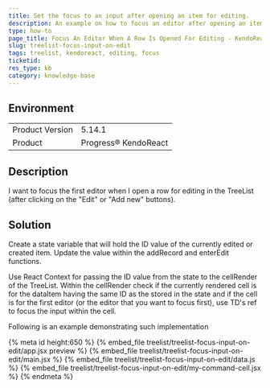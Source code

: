 ```yaml
---
title: Set the focus to an input after opening an item for editing.
description: An example on how to focus an editor after opening an item for editing KendoReact TreeList.
type: how-to
page_title: Focus An Editor When A Row Is Opened For Editing - KendoReact TreeList
slug: treelist-focus-input-on-edit
tags: treelist, kendoreact, editing, focus
ticketid: 
res_type: kb
category: knowledge-base
---
```


## Environment

<table>
	<tbody>
		<tr>
			<td>Product Version</td>
			<td>5.14.1</td>
		</tr>
		<tr>
			<td>Product</td>
			<td>Progress® KendoReact</td>
		</tr>
	</tbody>
</table>

## Description
I want to focus the first editor when I open a row for editing in the TreeList (after clicking on the "Edit" or "Add new" buttons).

## Solution
Create a state variable that will hold the ID value of the currently edited or created item. Update the value within the addRecord and enterEdit functions. 

Use React Context for passing the ID value from the state to the cellRender of the TreeList. Within the cellRender check if the currently rendered cell is for the dataItem having the same ID as the stored in the state and if the cell is for the first editor (or the editor that you want to focus first), use TD's ref to focus the input within the cell.

Following is an example demonstrating such implementation

{% meta id height:650 %} 
{% embed_file treelist/treelist-focus-input-on-edit/app.jsx preview %}
{% embed_file treelist/treelist-focus-input-on-edit/main.jsx %}
{% embed_file treelist/treelist-focus-input-on-edit/data.js %}
{% embed_file treelist/treelist-focus-input-on-edit/my-command-cell.jsx %}
{% endmeta %}
